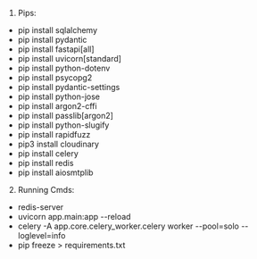 1. Pips:
- pip install sqlalchemy
- pip install pydantic
- pip install fastapi[all]
- pip install uvicorn[standard]
- pip install python-dotenv
- pip install psycopg2
- pip install pydantic-settings
- pip install python-jose
- pip install argon2-cffi
- pip install passlib[argon2]
- pip install python-slugify
- pip install rapidfuzz
- pip3 install cloudinary
- pip install celery
- pip install redis
- pip install aiosmtplib

2. Running Cmds:
- redis-server
- uvicorn app.main:app --reload
- celery -A app.core.celery_worker.celery worker --pool=solo --loglevel=info
- pip freeze > requirements.txt
